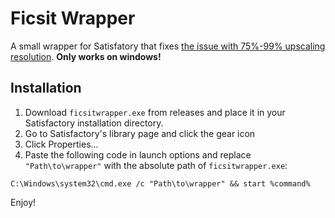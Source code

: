 # Ficsit Wrapper

A small wrapper for Satisfatory that fixes [the issue with 75%-99% upscaling resolution](https://www.reddit.com/r/SatisfactoryGame/comments/17dtvrv/u8_how_to_fix_crashing_in_start_not_obvious_bug/). **Only works on windows!**

## Installation
1. Download `ficsitwrapper.exe` from releases and place it in your Satisfactory installation directory.
1. Go to Satisfactory's library page and click the gear icon
1. Click Properties...
1. Paste the following code in launch options and replace `"Path\to\wrapper"` with the absolute path of `ficsitwrapper.exe`:
```
C:\Windows\system32\cmd.exe /c "Path\to\wrapper" && start %command%
```
Enjoy!